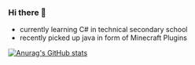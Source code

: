 ### Hi there 👋

- currently learning C# in technical secondary school
- recently picked up java in form of Minecraft Plugins

[![Anurag's GitHub stats](https://github-readme-stats.vercel.app/api?username=PatBoyHD&show_icons=true&theme=tokyonight)](https://github.com/anuraghazra/github-readme-stats)
